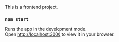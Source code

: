 This is a frontend project.

### `npm start`

Runs the app in the development mode.\
Open [http://localhost:3000](http://localhost:3000) to view it in your browser.



